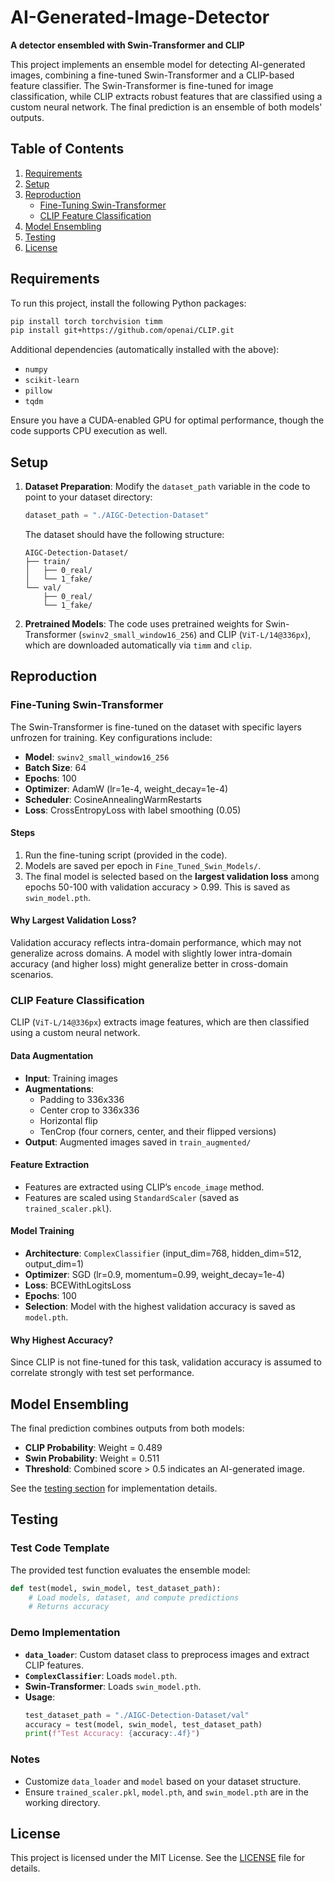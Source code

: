 
# AI-Generated-Image-Detector

**A detector ensembled with Swin-Transformer and CLIP**

This project implements an ensemble model for detecting AI-generated images, combining a fine-tuned Swin-Transformer and a CLIP-based feature classifier. The Swin-Transformer is fine-tuned for image classification, while CLIP extracts robust features that are classified using a custom neural network. The final prediction is an ensemble of both models' outputs.


## Table of Contents
1. [Requirements](#requirements)
2. [Setup](#setup)
3. [Reproduction](#reproduction)
   - [Fine-Tuning Swin-Transformer](#fine-tuning-swin-transformer)
   - [CLIP Feature Classification](#clip-feature-classification)
4. [Model Ensembling](#model-ensembling)
5. [Testing](#testing)
6. [License](#license)


## Requirements

To run this project, install the following Python packages:

```bash
pip install torch torchvision timm
pip install git+https://github.com/openai/CLIP.git
```

Additional dependencies (automatically installed with the above):
- `numpy`
- `scikit-learn`
- `pillow`
- `tqdm`

Ensure you have a CUDA-enabled GPU for optimal performance, though the code supports CPU execution as well.



## Setup

1. **Dataset Preparation**: Modify the `dataset_path` variable in the code to point to your dataset directory:
   ```python
   dataset_path = "./AIGC-Detection-Dataset"
   ```
   The dataset should have the following structure:
   ```
   AIGC-Detection-Dataset/
   ├── train/
   │   ├── 0_real/
   │   └── 1_fake/
   └── val/
       ├── 0_real/
       └── 1_fake/
   ```

2. **Pretrained Models**: The code uses pretrained weights for Swin-Transformer (`swinv2_small_window16_256`) and CLIP (`ViT-L/14@336px`), which are downloaded automatically via `timm` and `clip`.



## Reproduction

### Fine-Tuning Swin-Transformer

The Swin-Transformer is fine-tuned on the dataset with specific layers unfrozen for training. Key configurations include:
- **Model**: `swinv2_small_window16_256`
- **Batch Size**: 64
- **Epochs**: 100
- **Optimizer**: AdamW (lr=1e-4, weight_decay=1e-4)
- **Scheduler**: CosineAnnealingWarmRestarts
- **Loss**: CrossEntropyLoss with label smoothing (0.05)

#### Steps
1. Run the fine-tuning script (provided in the code).
2. Models are saved per epoch in `Fine_Tuned_Swin_Models/`.
3. The final model is selected based on the **largest validation loss** among epochs 50-100 with validation accuracy > 0.99. This is saved as `swin_model.pth`.

#### Why Largest Validation Loss?
Validation accuracy reflects intra-domain performance, which may not generalize across domains. A model with slightly lower intra-domain accuracy (and higher loss) might generalize better in cross-domain scenarios.



### CLIP Feature Classification

CLIP (`ViT-L/14@336px`) extracts image features, which are then classified using a custom neural network.

#### Data Augmentation
- **Input**: Training images
- **Augmentations**:
  - Padding to 336x336
  - Center crop to 336x336
  - Horizontal flip
  - TenCrop (four corners, center, and their flipped versions)
- **Output**: Augmented images saved in `train_augmented/`

#### Feature Extraction
- Features are extracted using CLIP’s `encode_image` method.
- Features are scaled using `StandardScaler` (saved as `trained_scaler.pkl`).

#### Model Training
- **Architecture**: `ComplexClassifier` (input_dim=768, hidden_dim=512, output_dim=1)
- **Optimizer**: SGD (lr=0.9, momentum=0.99, weight_decay=1e-4)
- **Loss**: BCEWithLogitsLoss
- **Epochs**: 100
- **Selection**: Model with the highest validation accuracy is saved as `model.pth`.

#### Why Highest Accuracy?
Since CLIP is not fine-tuned for this task, validation accuracy is assumed to correlate strongly with test set performance.



## Model Ensembling

The final prediction combines outputs from both models:
- **CLIP Probability**: Weight = 0.489
- **Swin Probability**: Weight = 0.511
- **Threshold**: Combined score > 0.5 indicates an AI-generated image.

See the [testing section](#testing) for implementation details.



## Testing

### Test Code Template
The provided test function evaluates the ensemble model:
```python
def test(model, swin_model, test_dataset_path):
    # Load models, dataset, and compute predictions
    # Returns accuracy
```

### Demo Implementation
- **`data_loader`**: Custom dataset class to preprocess images and extract CLIP features.
- **`ComplexClassifier`**: Loads `model.pth`.
- **Swin-Transformer**: Loads `swin_model.pth`.
- **Usage**:
  ```python
  test_dataset_path = "./AIGC-Detection-Dataset/val"
  accuracy = test(model, swin_model, test_dataset_path)
  print(f"Test Accuracy: {accuracy:.4f}")
  ```

### Notes
- Customize `data_loader` and `model` based on your dataset structure.
- Ensure `trained_scaler.pkl`, `model.pth`, and `swin_model.pth` are in the working directory.



## License

This project is licensed under the MIT License. See the [LICENSE](LICENSE) file for details.


